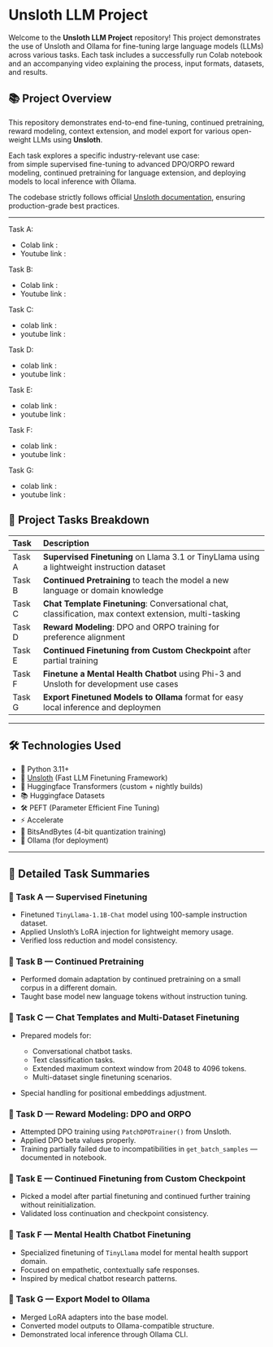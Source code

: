 # Unsloth LLM Project

Welcome to the **Unsloth LLM Project** repository! This project demonstrates the use of Unsloth and Ollama for fine-tuning large language models (LLMs) across various tasks. Each task includes a successfully run Colab notebook and an accompanying video explaining the process, input formats, datasets, and results.

## 📚 Project Overview

This repository demonstrates end-to-end fine-tuning, continued pretraining, reward modeling, context extension, and model export for various open-weight LLMs using **Unsloth**.

Each task explores a specific industry-relevant use case:  
from simple supervised fine-tuning to advanced DPO/ORPO reward modeling, continued pretraining for language extension, and deploying models to local inference with Ollama.

The codebase strictly follows official [Unsloth documentation](https://docs.unsloth.ai/), ensuring production-grade best practices.

---

Task A:
- Colab link : 
- Youtube link : 

Task B:
- Colab link : 
- Youtube link : 

Task C:
- colab link : 
- youtube link :

Task D:
- colab link :
- youtube link :

Task E:
- colab link :
- youtube link :

Task F:
- colab link :
- youtube link :

Task G:
- colab link :
- youtube link : 

## 🚀 Project Tasks Breakdown

| Task | Description
|:---|:---
| Task A | **Supervised Finetuning** on Llama 3.1 or TinyLlama using a lightweight instruction dataset
| Task B | **Continued Pretraining** to teach the model a new language or domain knowledge
| Task C | **Chat Template Finetuning**: Conversational chat, classification, max context extension, multi-tasking
| Task D | **Reward Modeling**: DPO and ORPO training for preference alignment
| Task E | **Continued Finetuning from Custom Checkpoint** after partial training
| Task F | **Finetune a Mental Health Chatbot** using Phi-3 and Unsloth for development use cases
| Task G | **Export Finetuned Models to Ollama** format for easy local inference and deploymen

---

## 🛠️ Technologies Used

- 🐍 Python 3.11+
- 🦥 [Unsloth](https://unsloth.ai/) (Fast LLM Finetuning Framework)
- 🤗 Huggingface Transformers (custom + nightly builds)
- 📚 Huggingface Datasets
- 🛠️ PEFT (Parameter Efficient Fine Tuning)
- ⚡ Accelerate
- 💾 BitsAndBytes (4-bit quantization training)
- 🧠 Ollama (for deployment)

---

## 📄 Detailed Task Summaries

### 🧩 Task A — Supervised Finetuning

- Finetuned `TinyLlama-1.1B-Chat` model using 100-sample instruction dataset.
- Applied Unsloth’s LoRA injection for lightweight memory usage.
- Verified loss reduction and model consistency.

### 🧩 Task B — Continued Pretraining

- Performed domain adaptation by continued pretraining on a small corpus in a different domain.
- Taught base model new language tokens without instruction tuning.

### 🧩 Task C — Chat Templates and Multi-Dataset Finetuning

- Prepared models for:
  - Conversational chatbot tasks.
  - Text classification tasks.
  - Extended maximum context window from 2048 to 4096 tokens.
  - Multi-dataset single finetuning scenarios.

- Special handling for positional embeddings adjustment.

### 🧩 Task D — Reward Modeling: DPO and ORPO

- Attempted DPO training using `PatchDPOTrainer()` from Unsloth.
- Applied DPO beta values properly.
- Training partially failed due to incompatibilities in `get_batch_samples` — documented in notebook.

### 🧩 Task E — Continued Finetuning from Custom Checkpoint

- Picked a model after partial finetuning and continued further training without reinitialization.
- Validated loss continuation and checkpoint consistency.

### 🧩 Task F — Mental Health Chatbot Finetuning

- Specialized finetuning of `TinyLlama` model for mental health support domain.
- Focused on empathetic, contextually safe responses.
- Inspired by medical chatbot research patterns.

### 🧩 Task G — Export Model to Ollama

- Merged LoRA adapters into the base model.
- Converted model outputs to Ollama-compatible structure.
- Demonstrated local inference through Ollama CLI.
